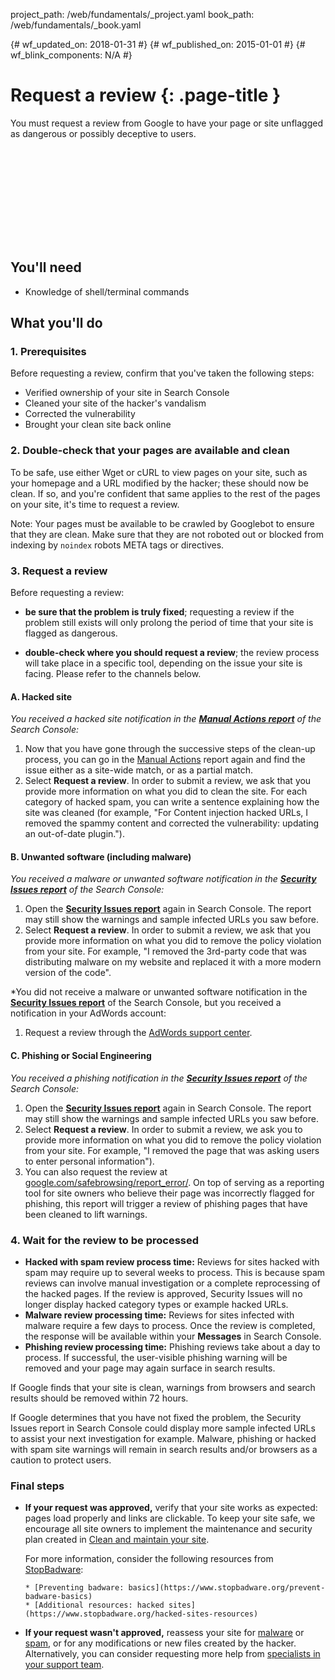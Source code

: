 project_path: /web/fundamentals/_project.yaml
book_path: /web/fundamentals/_book.yaml

{# wf_updated_on: 2018-01-31 #}
{# wf_published_on: 2015-01-01 #}
{# wf_blink_components: N/A #}

# Request a review {: .page-title }

You must request a review from Google to have your page or site unflagged as
dangerous or possibly deceptive to users.

<div class="video-wrapper">
  <iframe class="devsite-embedded-youtube-video" data-video-id="lc3UjnDcMxo"
          data-autohide="1" data-showinfo="0" frameborder="0" allowfullscreen>
  </iframe>
</div>

## You'll need

*   Knowledge of shell/terminal commands

## What you'll do

### 1. Prerequisites

Before requesting a review, confirm that you've taken the following steps:

* Verified ownership of your site in Search Console
* Cleaned your site of the hacker's vandalism
* Corrected the vulnerability
* Brought your clean site back online

### 2. Double-check that your pages are available and clean

To be safe, use either Wget or cURL to view pages on your site, such as your
homepage and a URL modified by the hacker; these should now be clean. If so,
and you're confident that same applies to the rest of the pages on your site,
it's time to request a review.

Note: Your pages must be available to be crawled by Googlebot to ensure that
they are clean. Make sure that they are not roboted out or blocked from
indexing by `noindex` robots META tags or directives.

### 3. Request a review

Before requesting a review:

* **be sure that the problem is truly fixed**;
requesting a review if the problem still exists will only prolong the period
of time that your site is flagged as dangerous.

* **double-check where you should request a review**; the review process will
take place in a specific tool, depending on the issue your site is facing.
Please refer to the channels below.


#### A. Hacked site

*You received a hacked site notification in the [**Manual Actions report**](https://www.google.com/webmasters/tools/manual-action) of the Search
Console:*

1. Now that you have gone through the successive steps of the clean-up process,
you can go in the
[Manual Actions](https://www.google.com/webmasters/tools/manual-action) report
again and find the issue either as a site-wide match, or as a partial match.
2. Select **Request a review**.
In order to submit a review, we ask that you provide more information on what
you did to clean the site. For each category of hacked spam, you can write a
sentence explaining how the site was cleaned (for example, "For Content
injection hacked URLs, I removed the spammy content and corrected the
vulnerability: updating an out-of-date plugin.").


#### B. Unwanted software (including malware)

*You received a malware or unwanted software notification in the [**Security Issues report**](https://www.google.com/webmasters/tools/security-issues) of the
Search Console:*

1. Open the
[**Security Issues report**](https://www.google.com/webmasters/tools/security-issues)
again in Search Console. The report may still show the warnings and
   sample infected URLs you saw before.
2. Select **Request a review**. In order to submit a review, we ask that you
provide more information on what you did to remove the policy violation from
your site. For example, "I removed the 3rd-party code that was distributing
malware on my website and replaced it with a more modern version of the code".


*You did not receive a malware or unwanted software notification in the [**Security
Issues report**](https://www.google.com/webmasters/tools/security-issues)
of the Search Console, but you received a notification in your AdWords account:

1. Request a review through the [AdWords support center](https://support.google.com/adwords/contact/site_policy).


#### C. Phishing or Social Engineering

*You received a phishing notification in the [**Security Issues report**](https://www.google.com/webmasters/tools/security-issues) of the
Search Console:*

1. Open the
[**Security Issues report**](https://www.google.com/webmasters/tools/security-issues)
again in Search Console. The report may still show the warnings and
   sample infected URLs you saw before.
2. Select **Request a review**. In order to submit a review, we ask you to
provide more information on what you did to remove the policy violation from
your site. For example, "I removed the page that was asking users to enter
personal information").
3. You can also request the review at
   [google.com/safebrowsing/report_error/](https://www.google.com/safebrowsing/report_error/).
   On top of serving as a reporting tool for site owners who believe their page
   was incorrectly flagged for phishing, this report will trigger a review of
   phishing pages that have been cleaned to lift warnings.

### 4. Wait for the review to be processed

* **Hacked with spam review process time:** Reviews for sites hacked with
  spam may require up to several weeks to process. This is because spam
  reviews can involve manual investigation or a complete reprocessing of
  the hacked pages. If the review is approved, Security Issues will no
  longer display hacked category types or example hacked URLs.
* **Malware review processing time:** Reviews for sites infected with
  malware require a few days to process. Once the review is completed, the
  response will be available within your **Messages** in Search Console.
* **Phishing review processing time:** Phishing reviews take about a day to
  process. If successful, the user-visible phishing warning will be
  removed and your page may again surface in search results.

If Google finds that your site is clean, warnings from browsers and
search results should be removed within 72 hours.

If Google determines that you have not fixed the problem, the Security
Issues report in Search Console could display more sample infected
URLs to assist your next investigation for example. Malware, phishing or hacked
with spam site warnings will remain in search results and/or browsers as a
caution to protect users.

### Final steps

* **If your request was approved,** verify that your site works as expected:
  pages load properly and links are clickable. To keep your site safe,
  we encourage all site owners to implement the maintenance and security
  plan created in [Clean and maintain your site](clean_site).

    For more information, consider the following resources from
    [StopBadware](https://www.stopbadware.org):

      * [Preventing badware: basics](https://www.stopbadware.org/prevent-badware-basics)
      * [Additional resources: hacked sites](https://www.stopbadware.org/hacked-sites-resources)

* **If your request wasn't approved,** reassess your site for
  [malware](hacked_with_malware) or [spam](hacked_with_spam), or for any
  modifications or new files created by the hacker. Alternatively, you
  can consider requesting more help from
  [specialists in your support team](support_team).

